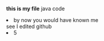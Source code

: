 <b> this is my file</b>
java code
<li>by now you would have known me</li>
see I edited github
<li>5</li>
